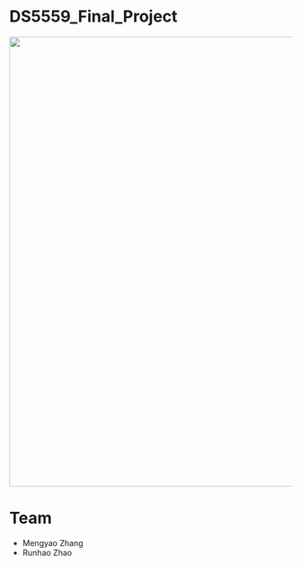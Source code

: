 # DS5559_Final_Project
<p align="center">
  <img src="https://github.com/zhang90s/DS5559_Final_Project/blob/master/readme.png" width="800" height="800 title="hover text">
</p>
                                                                                                                               
# Team
- Mengyao Zhang
- Runhao Zhao
